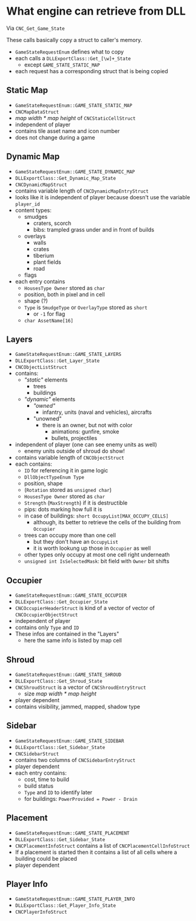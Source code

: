 # What engine can retrieve from DLL
Via `CNC_Get_Game_State`

These calls basically copy a struct to caller's memory.

 * `GameStateRequestEnum` defines what to copy
 * each calls a `DLLExportClass::Get_[\w]+_State`
   * except `GAME_STATE_STATIC_MAP`
 * each request has a corresponding struct that is being copied

## Static Map
 * `GameStateRequestEnum::GAME_STATE_STATIC_MAP`
 * `CNCMapDataStruct`
 * _map width * map height_ of `CNCStaticCellStruct`
 * independent of player
 * contains tile asset name and icon number
 * does not change during a game
 
## Dynamic Map
 * `GameStateRequestEnum::GAME_STATE_DYNAMIC_MAP`
 * `DLLExportClass::Get_Dynamic_Map_State`
 * `CNCDynamicMapStruct`
 * contains variable length of `CNCDynamicMapEntryStruct`
 * looks like it is independent of player because doesn't use the variable `player_id`
 * content types:
   * smudges
     * craters, scorch
     * bibs: trampled grass under and in front of builds
   * overlays
     * walls
     * crates
     * tiberium
     * plant fields
     * road
   * flags
 * each entry contains
   * `HousesType Owner` stored as `char`
   * position, both in pixel and in cell
   * shape (?)
   * `Type` is `SmudgeType` or `OverlayType` stored as `short`
     * or `-1` for flag
   * `char AssetName[16]`
 
## Layers
 * `GameStateRequestEnum::GAME_STATE_LAYERS`
 * `DLLExportClass::Get_Layer_State`
 * `CNCObjectListStruct`
 * contains:
   * _"static"_ elements
     * trees
     * buildings
   * _"dynamic"_ elements
     * _"owned"_
       * infantry, units (naval and vehicles), aircrafts
     * "unowned"
       * there is an owner, but not with color
         * animations: gunfire, smoke
         * bullets, projectiles
 * independent of player (one can see enemy units as well)
   * enemy units outside of shroud do show!
 * contains variable length of `CNCObjectStruct`
 * each contains:
   * `ID` for referencing it in game logic
   * `DllObjectTypeEnum Type`
   * position, shape
   * (`Rotation` stored as `unsigned char`)
   * `HousesType Owner` stored as `char`
   * `Strength` (`MaxStrength`) if it is destructible
   * pips: dots marking how full it is
   * in case of buildings: `short OccupyList[MAX_OCCUPY_CELLS]`
     * although, its better to retrieve the cells of the building from `Occupier`
   * trees can occupy more than one cell
     * but they don't have an `OccupyList`
     * it is worth lookung up those in `Occupier` as well
   * other types only occupy at most one cell right underneath
   * `unsigned int IsSelectedMask`: bit field with `Owner` bit shifts

## Occupier
 * `GameStateRequestEnum::GAME_STATE_OCCUPIER`
 * `DLLExportClass::Get_Occupier_State`
 * `CNCOccupierHeaderStruct` is kind of a vector of vector of `CNCOccupierObjectStruct`
 * independent of player
 * contains only `Type` and `ID`
 * These infos are contained in the "Layers"
   * here the same info is listed by map cell

## Shroud
 * `GameStateRequestEnum::GAME_STATE_SHROUD`
 * `DLLExportClass::Get_Shroud_State`
 * `CNCShroudStruct` is a vector of `CNCShroudEntryStruct`
   * size _map width * map height_
 * player dependent
 * contains visibility, jammed, mapped, shadow type

## Sidebar
 * `GameStateRequestEnum::GAME_STATE_SIDEBAR`
 * `DLLExportClass::Get_Sidebar_State`
 * `CNCSidebarStruct`
 * contains two columns of `CNCSidebarEntryStruct`
 * player dependent
 * each entry contains:
   * cost, time to build
   * build status
   * `Type` and `ID` to identify later
   * for buildings: `PowerProvided = Power - Drain`

## Placement
 * `GameStateRequestEnum::GAME_STATE_PLACEMENT`
 * `DLLExportClass::Get_Sidebar_State`
 * `CNCPlacementInfoStruct` contains a list of `CNCPlacementCellInfoStruct`
 * If a placement is started then it contains a list of all cells where a building could be placed
 * player dependent


 ## Player Info
 * `GameStateRequestEnum::GAME_STATE_PLAYER_INFO`
 * `DLLExportClass::Get_Player_Info_State`
 * `CNCPlayerInfoStruct`
